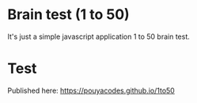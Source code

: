 # Brain test (1 to 50)

It's just a simple javascript application 1 to 50 brain test.

# Test
Published here:
https://pouyacodes.github.io/1to50
